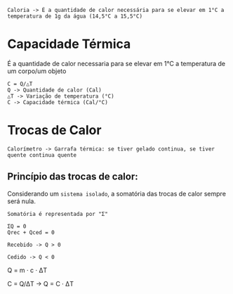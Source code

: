 ```
Caloria -> É a quantidade de calor necessária para se elevar em 1°C a temperatura de 1g da água (14,5°C a 15,5°C)
```

# Capacidade Térmica 
É  a quantidade de calor necessaria para se elevar em 1°C a temperatura de um corpo/um objeto
```
C = Q/△T
Q -> Quantidade de calor (Cal)
△T -> Variação de temperatura (°C)
C -> Capacidade térmica (Cal/°C)
```

# Trocas de Calor 
``` Calorímetro -> Garrafa térmica: se tiver gelado continua, se tiver quente continua quente ```

## Princípio das trocas de calor:
Considerando um ```sistema isolado```, a somatória das trocas de calor sempre será nula.

```Somatória é representada por "Σ"``` 

```
ΣQ = 0
Qrec + Qced = 0
```

```Recebido -> Q > 0```

```Cedido -> Q < 0``` 

Q = m · c · ΔT

C = Q/ΔT -> Q = C · ΔT

